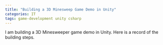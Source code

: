 ```yaml
---
title: "Building a 3D Minesweep Game Demo in Unity"
categories: IT
tags: game-development unity csharp
---
```


I am building a 3D Minesweeper game demo in Unity. Here is a record of the building steps.
